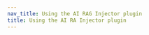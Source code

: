 ```yaml
---
nav_title: Using the AI RAG Injector plugin
title: Using the AI RA Injector plugin
---
```

<!-- how-to/tutorial goes here -->